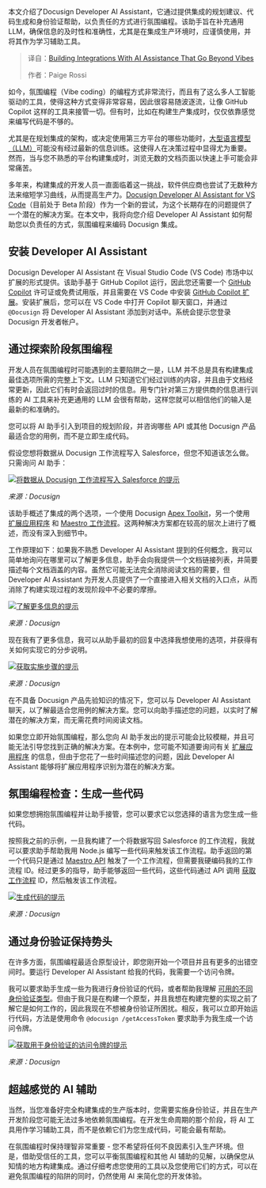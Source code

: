 
<!--
title: 构建AI集成：不止于Vibe
cover: https://cdn.thenewstack.io/media/2025/07/5be1246a-integrations-ai-beyond-vibes.jpg
summary: 本文介绍了Docusign Developer AI Assistant，它通过提供集成的规划建议、代码生成和身份验证帮助，以负责任的方式进行“氛围编程”的编程。该助手旨在补充通用LLM，确保信息的及时性和准确性，尤其是在集成生产环境时，应谨慎使用，并将其作为学习辅助工具。
-->

本文介绍了Docusign Developer AI Assistant，它通过提供集成的规划建议、代码生成和身份验证帮助，以负责任的方式进行氛围编程。该助手旨在补充通用LLM，确保信息的及时性和准确性，尤其是在集成生产环境时，应谨慎使用，并将其作为学习辅助工具。

> 译自：[Building Integrations With AI Assistance That Go Beyond Vibes](https://thenewstack.io/building-integrations-with-ai-assistance-that-go-beyond-vibes/)
> 
> 作者：Paige Rossi

如今，氛围编程（Vibe coding）的编程方式非常流行，而且有了这么多人工智能驱动的工具，使得这种方式变得非常容易，因此很容易随波逐流，让像 GitHub Copilot 这样的工具来接管一切。但有时，比如在构建生产集成时，仅仅依靠感觉来编写代码是不够的。

尤其是在规划集成的架构，或决定使用第三方平台的哪些功能时，[大型语言模型（LLM）](https://thenewstack.io/introduction-to-llms)可能没有经过最新的信息训练。这使得人在决策过程中显得尤为重要。然而，当与您不熟悉的平台构建集成时，浏览无数的文档页面以快速上手可能会非常痛苦。

多年来，构建集成的开发人员一直面临着这一挑战，软件供应商也尝试了无数种方法来缩短学习曲线，从而提高生产力。[Docusign Developer AI Assistant for VS Code](https://developers.docusign.com/tools/ai-assistant-vs-code/)（目前处于 Beta 阶段）作为一个新的尝试，为这个长期存在的问题提供了一个潜在的解决方案。在本文中，我将向您介绍 Developer AI Assistant 如何帮助您以负责任的方式，氛围编程来编码 Docusign 集成。

## 安装 Developer AI Assistant

Docusign Developer AI Assistant 在 Visual Studio Code (VS Code) 市场中以扩展的形式提供。该助手基于 GitHub Copilot 运行，因此您还需要一个 [GitHub Copilot](https://github.com/features/copilot) 许可证或免费试用版，并且需要在 VS Code 中安装 [GitHub Copilot 扩展](https://marketplace.visualstudio.com/items?itemName=GitHub.copilot)。安装扩展后，您可以在 VS Code 中打开 Copilot 聊天窗口，并通过 `@Docusign` 将 Developer AI Assistant 添加到对话中。系统会提示您登录 Docusign 开发者帐户。

## 通过探索阶段氛围编程

开发人员在氛围编程时可能遇到的主要陷阱之一是，LLM 并不总是具有构建集成最佳选项所需的完整上下文。LLM 只知道它们经过训练的内容，并且由于文档经常更新，因此它们有时会返回过时的信息。用专门针对第三方提供商的信息进行训练的 AI 工具来补充更通用的 LLM 会很有帮助，这样您就可以相信他们的输入是最新的和准确的。

您可以将 AI 助手引入到项目的规划阶段，并咨询哪些 API 或其他 Docusign 产品最适合您的用例，而不是立即生成代码。

假设您想将数据从 Docusign 工作流程写入 Salesforce，但您不知道该怎么做。只需询问 AI 助手：

[![将数据从 Docusign 工作流程写入 Salesforce 的提示](https://cdn.thenewstack.io/media/2025/07/0cc2bc67-write-data-to-salesforce-prompt.png)](https://cdn.thenewstack.io/media/2025/07/0cc2bc67-write-data-to-salesforce-prompt.png)

*来源：Docusign*

该助手概述了集成的两个选项，一个使用 Docusign [Apex Toolkit](https://developers.docusign.com/docs/salesforce/salesforce101/apex-toolkit/)，另一个使用 [扩展应用程序](https://thenewstack.io/auto-read-data-into-agreement-workflows-with-docusign-extension-apps) 和 [Maestro 工作流程](https://developers.docusign.com/extension-apps/workflows/)。这两种解决方案都在较高的层次上进行了概述，而没有深入到细节中。

工作原理如下：如果我不熟悉 Developer AI Assistant 提到的任何概念，我可以简单地询问在哪里可以了解更多信息，助手会向我提供一个文档链接列表，并简要描述每个文档涵盖的内容。虽然它可能无法完全消除阅读文档的需要，但 Developer AI Assistant 为开发人员提供了一个直接进入相关文档的入口点，从而消除了构建实现过程的发现阶段中不必要的摩擦。

[![了解更多信息的提示](https://cdn.thenewstack.io/media/2025/07/6e31342e-learn-more-prompt.png)](https://cdn.thenewstack.io/media/2025/07/6e31342e-learn-more-prompt.png)

*来源：Docusign*

现在我有了更多信息，我可以从助手最初的回复中选择我想使用的选项，并获得有关如何实现它的分步说明。

[![获取实施步骤的提示](https://cdn.thenewstack.io/media/2025/07/b057cdf6-extension-steps.png)](https://cdn.thenewstack.io/media/2025/07/b057cdf6-extension-steps.png)

*来源：Docusign*

在不具备 Docusign 产品先验知识的情况下，您可以与 Developer AI Assistant 聊天，以了解最适合您用例的解决方案。您可以向助手描述您的问题，以实时了解潜在的解决方案，而无需花费时间阅读文档。

如果您立即开始氛围编程，那么您向 AI 助手发出的提示可能会比较模糊，并且可能无法引导您找到正确的解决方案。在本例中，您可能不知道要询问有关 [扩展应用程序](https://developers.docusign.com/extension-apps/) 的信息，但由于您花了一些时间描述您的问题，因此 Developer AI Assistant 能够将扩展应用程序识别为潜在的解决方案。

## 氛围编程检查：生成一些代码

如果您想拥抱氛围编程并让助手接管，您可以要求它以您选择的语言为您生成一些代码。

按照我之前的示例，一旦我构建了一个将数据写回 Salesforce 的工作流程，我就可以要求助手帮助我用 Node.js 编写一些代码来触发该工作流程。助手返回的第一个代码只是通过 [Maestro API](https://developers.docusign.com/docs/maestro-api/maestro101/) 触发了一个工作流程，但需要我硬编码我的工作流程 ID。经过更多的指导，助手能够返回一些代码，这些代码通过 API 调用 [获取工作流程](https://thenewstack.io/build-api-driven-custom-agreement-workflows-with-docusign-maestro) ID，然后触发该工作流程。

[![生成代码的提示](https://cdn.thenewstack.io/media/2025/07/fba7e87c-workflow-code.png)](https://cdn.thenewstack.io/media/2025/07/fba7e87c-workflow-code.png)

*来源：Docusign*

## 通过身份验证保持势头

在许多方面，氛围编程最适合原型设计，即您刚开始一个项目并且有更多的出错空间时。要运行 Developer AI Assistant 给我的代码，我需要一个访问令牌。

我可以要求助手生成一些为我进行身份验证的代码，或者帮助我理解 [可用的不同身份验证类型](https://www.docusign.com/blog/developers/demystifying-docusign-authentication)。但由于我只是在构建一个原型，并且我想在构建完整的实现之前了解它是如何工作的，因此我现在不想被身份验证所困扰。相反，我可以立即开始运行代码，方法是使用命令 `@docusign /getAccessToken` 要求助手为我生成一个访问令牌。

[![获取用于身份验证的访问令牌的提示](https://cdn.thenewstack.io/media/2025/07/21ee70b6-get-access-token.png)](https://cdn.thenewstack.io/media/2025/07/21ee70b6-get-access-token.png)

*来源：Docusign*

## 超越感觉的 AI 辅助

当然，当您准备好完全构建集成的生产版本时，您需要实施身份验证，并且在生产开发阶段您可能无法过多地依赖氛围编程。在开发生命周期的那个阶段，将 AI 工具用作学习辅助工具，而不是依赖它们为您生成代码，可能会最有帮助。

在氛围编程时保持理智非常重要 - 您不希望将任何不良因素引入生产环境。但是，借助受信任的工具，您可以平衡氛围编程和其他 AI 辅助的见解，以确保您从知情的地方构建集成。通过仔细考虑您使用的工具以及您使用它们的方式，可以在避免氛围编程的陷阱的同时，仍然使用 AI 来简化您的开发体验。